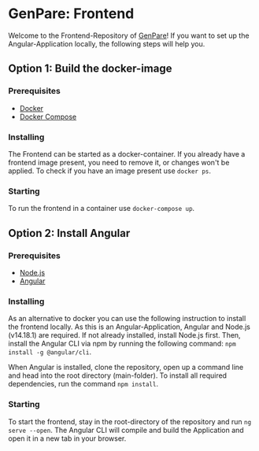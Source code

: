 # GenPare: Frontend

Welcome to the Frontend-Repository of [GenPare](genpare.de)! If you want to set up the Angular-Application locally, the following steps will help you.

## Option 1: Build the docker-image

### Prerequisites

- [Docker](https://docs.docker.com/get-docker/)
- [Docker Compose](https://docs.docker.com/compose/install/)

### Installing

The Frontend can be started as a docker-container. If you already have a frontend image present, you need to remove it, or changes won't be applied. To check if you have an image present use `docker ps`.

### Starting

To run the frontend in a container use `docker-compose up`.

## Option 2: Install Angular

### Prerequisites

- [Node.js](https://nodejs.org/en/download/)
- [Angular](https://angular.io/)

### Installing

As an alternative to docker you can use the following instruction to install the frontend locally. As this is an Angular-Application, Angular and Node.js (v14.18.1) are required. If not already installed, install Node.js first. Then, install the Angular CLI via npm by running the following command: `npm install -g @angular/cli`.

When Angular is installed, clone the repository, open up a command line and head into the root directory (main-folder). To install all required dependencies, run the command `npm install`.

### Starting

To start the frontend, stay in the root-directory of the repository and run `ng serve --open`. The Angular CLI will compile and build the Application and open it in a new tab in your browser.
